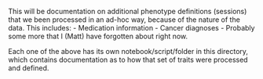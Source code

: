 This will be documentation on additional phenotype definitions (sessions) that we been processed in an ad-hoc way, because of the nature of the data. This includes:
	- Medication information
	- Cancer diagnoses
	- Probably some more that I (Matt) have forgotten about right now.

Each one of the above has its own notebook/script/folder in this directory, which contains documentation as to how that set of traits were processed and defined.
